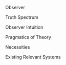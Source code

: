 Observer

Truth Spectrum

Observer Intuition

Pragmatics of Theory

Necessities

Existing Relevant Systems
